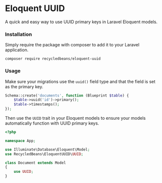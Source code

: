 # Eloquent UUID

A quick and easy way to use UUID primary keys in Laravel Eloquent models.

### Installation

Simply require the package with composer to add it to your Laravel application.

```shell script
composer require recycledbeans/eloquent-uuid
```

### Usage

Make sure your migrations use the `uuid()` field type and that the field is set as the primary key.

```php
Schema::create('documents', function (Blueprint $table) {
    $table->uuid('id')->primary();
    $table->timestamps();
});
``` 

Then use the `UUID` trait in your Eloquent models to ensure your models automatically function with UUID primary keys.

```php
<?php

namespace App;

use Illuminate\Database\Eloquent\Model;
use RecycledBeans\EloquentUUID\UUID;

class Document extends Model
{
    use UUID;
}
```
